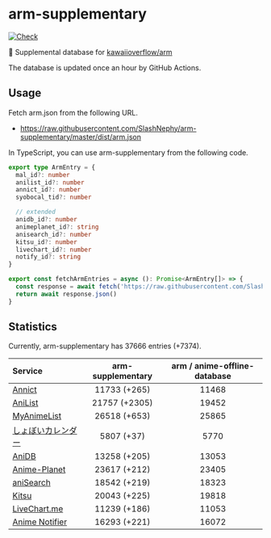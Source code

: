 # arm-supplementary

[![Check](https://github.com/SlashNephy/arm-supplementary/actions/workflows/check-node.yml/badge.svg)](https://github.com/SlashNephy/arm-supplementary/actions/workflows/check-node.yml)

💊 Supplemental database for [kawaiioverflow/arm](https://github.com/kawaiioverflow/arm)

The database is updated once an hour by GitHub Actions.

## Usage

Fetch arm.json from the following URL.

- https://raw.githubusercontent.com/SlashNephy/arm-supplementary/master/dist/arm.json

In TypeScript, you can use arm-supplementary from the following code.

```TypeScript
export type ArmEntry = {
  mal_id?: number
  anilist_id?: number
  annict_id?: number
  syobocal_tid?: number

  // extended
  anidb_id?: number
  animeplanet_id?: string
  anisearch_id?: number
  kitsu_id?: number
  livechart_id?: number
  notify_id?: string
}

export const fetchArmEntries = async (): Promise<ArmEntry[]> => {
  const response = await fetch('https://raw.githubusercontent.com/SlashNephy/arm-supplementary/master/dist/arm.json')
  return await response.json()
}
```

## Statistics

Currently, arm-supplementary has 37666 entries (+7374).

| Service                                     | arm-supplementary | arm / anime-offline-database |
| :------------------------------------------ | :---------------: | :--------------------------: |
| [Annict](https://annict.com)                |   11733 (+265)    |            11468             |
| [AniList](https://anilist.co)               |   21757 (+2305)   |            19452             |
| [MyAnimeList](https://myanimelist.net)      |   26518 (+653)    |            25865             |
| [しょぼいカレンダー](https://cal.syoboi.jp) |    5807 (+37)     |             5770             |
| [AniDB](https://anidb.net)                  |   13258 (+205)    |            13053             |
| [Anime-Planet](https://anime-planet.com)    |   23617 (+212)    |            23405             |
| [aniSearch](https://anisearch.com)          |   18542 (+219)    |            18323             |
| [Kitsu](https://kitsu.io)                   |   20043 (+225)    |            19818             |
| [LiveChart.me](https://livechart.me)        |   11239 (+186)    |            11053             |
| [Anime Notifier](https://notify.moe)        |   16293 (+221)    |            16072             |
